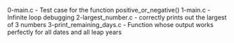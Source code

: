 0-main.c - Test case for the function positive_or_negative()
1-main.c - Infinite loop debugging
2-largest_number.c - correctly prints out the largest of 3 numbers
3-print_remaining_days.c - Function whose output works perfectly for all dates and all leap years
